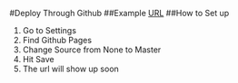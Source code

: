 #Deploy Through Github
##Example [URL](https://shinohara-san.github.io/github_deploy_test/)
##How to Set up
1. Go to Settings
2. Find Github Pages
3. Change Source from None to Master
4. Hit Save
5. The url will show up soon
